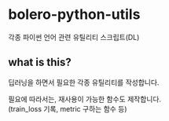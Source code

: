 # bolero-python-utils
각종 파이썬 언어 관련 유틸리티 스크립트(DL)  

## what is this?
딥러닝을 하면서 필요한 각종 유틸리티를 작성합니다.  

필요에 따라서는, 재사용이 가능한 함수도 제작합니다.  
(train_loss 기록, metric 구하는 함수 등)  
